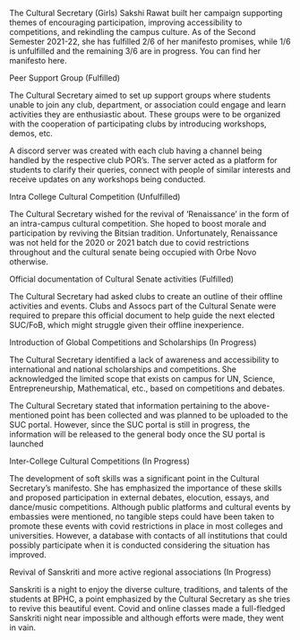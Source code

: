 
The Cultural Secretary (Girls) Sakshi Rawat built her campaign supporting themes of encouraging participation, improving accessibility to competitions, and rekindling the campus culture. As of the Second Semester 2021-22, she has fulfilled 2/6 of her manifesto promises, while 1/6 is unfulfilled and the remaining 3/6 are in progress. You can find her manifesto here.



Peer Support Group (Fulfilled)



The Cultural Secretary aimed to set up support groups where students unable to join any club, department, or association could engage and learn activities they are enthusiastic about. These groups were to be organized with the cooperation of participating clubs by introducing workshops, demos, etc.&nbsp;


A discord server was created with each club having a channel being handled by the respective club POR’s. The server acted as a platform for students to clarify their queries, connect with people of similar interests and receive updates on any workshops being conducted.



Intra College Cultural Competition (Unfulfilled)



The Cultural Secretary wished for the revival of ‘Renaissance’ in the form of an intra-campus cultural competition. She hoped to boost morale and participation by reviving the Bitsian tradition. Unfortunately, Renaissance was not held for the 2020 or 2021 batch due to covid restrictions throughout and the cultural senate being occupied with Orbe Novo otherwise.



Official documentation of Cultural Senate activities (Fulfilled)



The Cultural Secretary had asked clubs to create an outline of their offline activities and events. Clubs and Assocs part of the Cultural Senate were required to prepare this official document to help guide the next elected SUC/FoB, which might struggle given their offline inexperience.



Introduction of Global Competitions and Scholarships (In Progress)



The Cultural Secretary identified a lack of awareness and accessibility to international and national scholarships and competitions. She acknowledged the limited scope that exists on campus for UN, Science, Entrepreneurship, Mathematical, etc., based on competitions and debates.


The Cultural Secretary stated that information pertaining to the above-mentioned point has been collected and was planned to be uploaded to the SUC portal. However, since the SUC portal is still in progress, the information will be released to the general body once the SU portal is launched



Inter-College Cultural Competitions (In Progress)



The development of soft skills was a significant point in the Cultural Secretary’s manifesto. She has emphasized the importance of these skills and proposed participation in external debates, elocution, essays, and dance/music competitions. Although public platforms and cultural events by embassies were mentioned, no tangible steps could have been taken to promote these events with covid restrictions in place in most colleges and universities.&nbsp;However, a database with contacts of all institutions that could possibly participate when it is conducted considering the situation has improved.



Revival of Sanskriti and more active regional associations (In Progress)



Sanskriti is a night to enjoy the diverse culture, traditions, and talents of the students at BPHC, a point emphasized by the Cultural Secretary as she tries to revive this beautiful event. Covid and online classes made a full-fledged Sanskriti night near impossible and although efforts were made, they went in vain.

